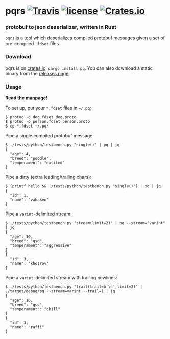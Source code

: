 # pqrs [![Travis](https://img.shields.io/travis/sevagh/pqrs.svg)](https://travis-ci.org/sevagh/pqrs) [![license](https://img.shields.io/github/license/sevagh/pqrs.svg)](https://github.com/sevagh/pqrs/blob/master/LICENSE) [![Crates.io](https://img.shields.io/crates/v/pq.svg)](https://crates.io/crates/pq)

### protobuf to json deserializer, written in Rust

`pqrs` is a tool which deserializes compiled protobuf messages given a set of pre-compiled `.fdset` files.

### Download

pqrs is on [crates.io](https://crates.io/crates/pq): `cargo install pq`. You can also download a static binary from the [releases page](https://github.com/sevagh/pqrs/releases).

### Usage

**Read the [manpage!](https://sevagh.github.io/pqrs/)**

To set up, put your `*.fdset` files in `~/.pq`:

```
$ protoc -o dog.fdset dog.proto
$ protoc -o person.fdset person.proto
$ cp *.fdset ~/.pq/
```

Pipe a single compiled protobuf message:

```
$ ./tests/python/testbench.py "single()" | pq | jq
{
  "age": 4,
  "breed": "poodle",
  "temperament": "excited"
}
```

Pipe a dirty (extra leading/trailing chars):

```
$ (printf hello && ./tests/python/testbench.py "single()") | pq | jq
{
  "id": 1,
  "name": "vahaken"
}
```

Pipe a `varint`-delimited stream:

```
$ ./tests/python/testbench.py "stream(limit=2)" | pq --stream="varint" | jq
{
  "age": 10,
  "breed": "gsd",
  "temperament": "aggressive"
}
{
  "id": 3,
  "name": "khosrov"
}
```

Pipe a `varint`-delimited stream with trailing newlines:

```
$ ./tests/python/testbench.py "trail(trail=b'\n',limit=2)" | ./target/debug/pq --stream=varint --trail=1 | jq
{
  "age": 16,
  "breed": "gsd",
  "temperament": "chill"
}
{
  "id": 3,
  "name": "raffi"
}
```
